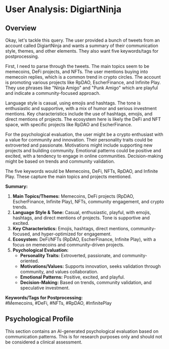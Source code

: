 # User Analysis: DigiartNinja

## Overview

<think>
Okay, let's tackle this query. The user provided a bunch of tweets from an account called DigiartNinja and wants a summary of their communication style, themes, and other elements. They also want five keywords/tags for postprocessing.

First, I need to parse through the tweets. The main topics seem to be memecoins, DeFi projects, and NFTs. The user mentions buying into memecoin replies, which is a common trend in crypto circles. The account is promoting various projects like RpDAO, EscherFinance, and Infinite Play. They use phrases like "Ninja Amigo" and "Punk Amigo" which are playful and indicate a community-focused approach.

Language style is casual, using emojis and hashtags. The tone is enthusiastic and supportive, with a mix of humor and serious investment mentions. Key characteristics include the use of hashtags, emojis, and direct mentions of projects. The ecosystem here is likely the DeFi and NFT space, with specific projects like RpDAO and EscherFinance.

For the psychological evaluation, the user might be a crypto enthusiast with a value for community and innovation. Their personality traits could be extroverted and passionate. Motivations might include supporting new projects and building community. Emotional patterns could be positive and excited, with a tendency to engage in online communities. Decision-making might be based on trends and community validation.

The five keywords would be Memecoins, DeFi, NFTs, RpDAO, and Infinite Play. These capture the main topics and projects mentioned.
</think>

**Summary:**  
1. **Main Topics/Themes:** Memecoins, DeFi projects (RpDAO, EscherFinance, Infinite Play), NFTs, community engagement, and crypto trends.  
2. **Language Style & Tone:** Casual, enthusiastic, playful, with emojis, hashtags, and direct mentions of projects. Tone is supportive and excited.  
3. **Key Characteristics:** Emojis, hashtags, direct mentions, community-focused, and hyper-optimized for engagement.  
4. **Ecosystem:** DeFi/NFTs (RpDAO, EscherFinance, Infinite Play), with a focus on memecoins and community-driven projects.  
5. **Psychological Evaluation:**  
   - **Personality Traits:** Extroverted, passionate, and community-oriented.  
   - **Motivations/Values:** Supports innovation, seeks validation through community, and values collaboration.  
   - **Emotional Patterns:** Positive, excited, and playful.  
   - **Decision-Making:** Based on trends, community validation, and speculative investment.  

**Keywords/Tags for Postprocessing:**  
#Memecoins, #DeFi, #NFTs, #RpDAO, #InfinitePlay

## Psychological Profile

This section contains an AI-generated psychological evaluation based on communication patterns. This is for research purposes only and should not be considered a clinical assessment.